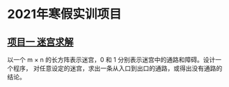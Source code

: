 # 2021年寒假实训项目

## [项目一 迷宫求解](./Project1/)
以一个 m × n 的长方阵表示迷宫，0 和 1 分别表示迷宫中的通路和障碍。设计一个程序，
对任意设定的迷宫，求出一条从入口到出口的通路，或得出没有通路的结论。